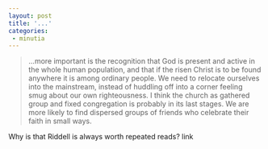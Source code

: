```yaml
---
layout: post
title: '...'
categories:
 - minutia
---
```


>...more important is the recognition that God is present and active in the whole human population, and that if the risen Christ is to be found anywhere it is among ordinary people. We need to relocate ourselves into the mainstream, instead of huddling off into a corner feeling smug about our own righteousness. I think the church as gathered group and fixed congregation is probably in its last stages. We are more likely to find dispersed groups of friends who celebrate their faith in small ways.

Why is that Riddell is always worth repeated reads? <a class="dead">link</a>
